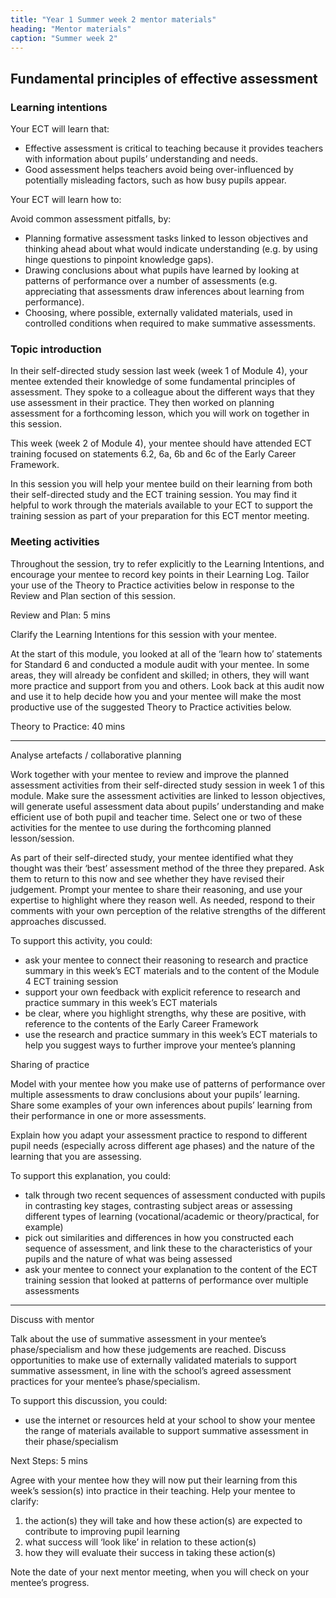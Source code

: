 ```yaml
---
title: "Year 1 Summer week 2 mentor materials"
heading: "Mentor materials"
caption: "Summer week 2"
---
```


## Fundamental principles of effective assessment

### Learning intentions

Your ECT will learn that:

- Effective assessment is critical to teaching because it provides teachers with information about pupils’ understanding and needs.
- Good assessment helps teachers avoid being over-influenced by potentially misleading factors, such as how busy pupils appear.

Your ECT will learn how to:

Avoid common assessment pitfalls, by:

- Planning formative assessment tasks linked to lesson objectives and thinking ahead about what would indicate understanding (e.g. by using hinge questions to pinpoint knowledge gaps).
- Drawing conclusions about what pupils have learned by looking at patterns of performance over a number of assessments (e.g. appreciating that assessments draw inferences about learning from performance).
- Choosing, where possible, externally validated materials, used in controlled conditions when required to make summative assessments.

### Topic introduction

In their self-directed study session last week (week 1 of Module 4), your mentee extended their knowledge of some fundamental principles of assessment. They spoke to a colleague about the different ways that they use assessment in their practice. They then worked on planning assessment for a forthcoming lesson, which you will work on together in this session.

This week (week 2 of Module 4), your mentee should have attended ECT training focused on statements 6.2, 6a, 6b and 6c of the Early Career Framework.

In this session you will help your mentee build on their learning from both their self-directed study and the ECT training session. You may find it helpful to work through the materials available to your ECT to support the training session as part of your preparation for this ECT mentor meeting.

### Meeting activities

Throughout the session, try to refer explicitly to the Learning Intentions, and encourage your mentee to record key points in their Learning Log. Tailor your use of the Theory to Practice activities below in response to the Review and Plan section of this session.

Review and Plan: 5 mins

Clarify the Learning Intentions for this session with your mentee.

At the start of this module, you looked at all of the ‘learn how to’ statements for Standard 6 and conducted a module audit with your mentee. In some areas, they will already be confident and skilled; in others, they will want more practice and support from you and others. Look back at this audit now and use it to help decide how you and your mentee will make the most productive use of the suggested Theory to Practice activities below.

Theory to Practice: 40 mins

---

Analyse artefacts / collaborative planning

Work together with your mentee to review and improve the planned assessment activities from their self-directed study session in week 1 of this module. Make sure the assessment activities are linked to lesson objectives, will generate useful assessment data about pupils’ understanding and make efficient use of both pupil and teacher time. Select one or two of these activities for the mentee to use during the forthcoming planned lesson/session.

As part of their self-directed study, your mentee identified what they thought was their ‘best’ assessment method of the three they prepared. Ask them to return to this now and see whether they have revised their judgement. Prompt your mentee to share their reasoning, and use your expertise to highlight where they reason well. As needed, respond to their comments with your own perception of the relative strengths of the different approaches discussed.

To support this activity, you could:

- ask your mentee to connect their reasoning to research and practice summary in this week’s ECT materials and to the content of the Module 4 ECT training session
- support your own feedback with explicit reference to research and practice summary in this week’s ECT materials
- be clear, where you highlight strengths, why these are positive, with reference to the contents of the Early Career Framework
- use the research and practice summary in this week’s ECT materials to help you suggest ways to further improve your mentee’s planning

Sharing of practice

Model with your mentee how you make use of patterns of performance over multiple assessments to draw conclusions about your pupils’ learning. Share some examples of your own inferences about pupils’ learning from their performance in one or more assessments.

Explain how you adapt your assessment practice to respond to different pupil needs (especially across different age phases) and the nature of the learning that you are assessing.

To support this explanation, you could:

- talk through two recent sequences of assessment conducted with pupils in contrasting key stages, contrasting subject areas or assessing different types of learning (vocational/academic or theory/practical, for example)
- pick out similarities and differences in how you constructed each sequence of assessment, and link these to the characteristics of your pupils and the nature of what was being assessed
- ask your mentee to connect your explanation to the content of the ECT training session that looked at patterns of performance over multiple assessments

---

Discuss with mentor

Talk about the use of summative assessment in your mentee’s phase/specialism and how these judgements are reached. Discuss opportunities to make use of externally validated materials to support summative assessment, in line with the school’s agreed assessment practices for your mentee’s phase/specialism.

To support this discussion, you could:

- use the internet or resources held at your school to show your mentee the range of materials available to support summative assessment in their phase/specialism

Next Steps: 5 mins

Agree with your mentee how they will now put their learning from this week’s session(s) into practice in their teaching. Help your mentee to clarify:

1. the action(s) they will take and how these action(s) are expected to contribute to improving pupil learning
2. what success will ‘look like’ in relation to these action(s)
3. how they will evaluate their success in taking these action(s)

Note the date of your next mentor meeting, when you will check on your mentee’s progress.
